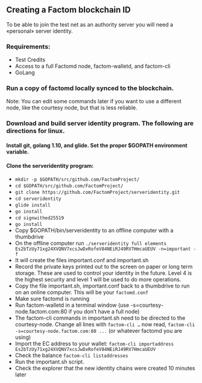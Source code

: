 Creating a Factom blockchain ID
-------------------------------

To be able to join the test net as an authority server you will need a «personal» server identity.

### Requirements: 
- Test Credits
- Access to a full Factomd node, factom-walletd, and factom-cli
- GoLang

### Run a copy of factomd locally synced to the blockchain.
Note: You can edit some commands later if you want to use a different node, like the courtesy node, but that is less reliable.

### Download and build server identity program. The following are directions for linux.

#### Install git, golang 1.10, and glide. Set the proper $GOPATH environment variable.

#### Clone the serveridentity program:

- `mkdir -p $GOPATH/src/github.com/FactomProject/`
- `cd $GOPATH/src/github.com/FactomProject/`
- `git clone https://github.com/FactomProject/serveridentity.git`
- `cd serveridentity`
- `glide install`
- `go install`
- `cd signwithed25519`
- `go install`
- Copy $GOPATH/bin/serveridentity to an offline computer with a thumbdrive
- On the offline computer run `./serveridentity full elements Es2bTzUy71xg24XVQNV7xcsJwDxRofeV84NEiRJ49RV7HmcaUEUV -n=important -f`
- It will create the files important.conf and important.sh
- Record the private keys printed out to the screen on paper or long term storage.  These are used to control your identity in the future. Level 4 is the highest security and level 1 will be used to do more operations.
- Copy the file important.sh, important.conf back to a thumbdrive to run on an online computer. This will be your `factomd.conf`
- Make sure factomd is running
- Run factom-walletd in a terminal window (use -s=courtesy-node.factom.com:80 if you don’t have a full node)
- The factom-cli commands in important.sh need to be directed to the courtesy-node. Change all lines with `factom-cli …` now read, `factom-cli -s=courtesy-node.factom.com:80 ...` (or whatever factomd you are using)
- Import the EC address to your wallet: `factom-cli importaddress Es2bTzUy71xg24XVQNV7xcsJwDxRofeV84NEiRJ49RV7HmcaUEUV`
- Check the balance `factom-cli listaddresses`
- Run the important.sh script.
- Check the explorer that the new identity chains were created 10 minutes later
